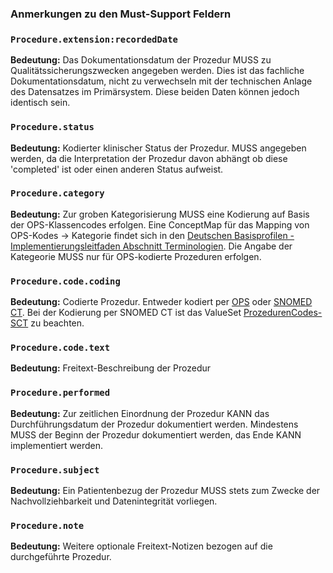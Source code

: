 ### Anmerkungen zu den Must-Support Feldern

### `Procedure.extension:recordedDate`

**Bedeutung:**
Das Dokumentationsdatum der Prozedur MUSS zu Qualitätssicherungszwecken angegeben werden. Dies ist das fachliche Dokumentationsdatum, nicht zu verwechseln mit der technischen Anlage des Datensatzes im Primärsystem. Diese beiden Daten können jedoch identisch sein.

### `Procedure.status`

**Bedeutung:**
Kodierter klinischer Status der Prozedur. MUSS angegeben werden, da die Interpretation der Prozedur davon abhängt ob diese 'completed' ist oder einen anderen Status aufweist.

### `Procedure.category`

**Bedeutung:**
Zur groben Kategorisierung MUSS eine Kodierung auf Basis der OPS-Klassencodes erfolgen. Eine ConceptMap für das Mapping von OPS-Kodes -> Kategorie findet sich in den [Deutschen Basisprofilen - Implementierungsleitfaden Abschnitt Terminologien](https://ig.fhir.de/basisprofile-de/stable/Terminologie-ConceptMaps.html). Die Angabe der Kategeorie MUSS nur für OPS-kodierte Prozeduren erfolgen.

### `Procedure.code.coding`

**Bedeutung:** Codierte Prozedur. Entweder kodiert per [OPS](https://www.dimdi.de/dynamic/de/klassifikationen/ops/) oder [SNOMED CT](http://www.snomed.org). Bei der Kodierung per SNOMED CT ist das ValueSet [ProzedurenCodes-SCT](https://simplifier.net/ISiK/ProzedurenCodes-SCT) zu beachten.

### `Procedure.code.text`

**Bedeutung:** Freitext-Beschreibung der Prozedur

### `Procedure.performed`

**Bedeutung:** Zur zeitlichen Einordnung der Prozedur KANN das Durchführungsdatum der Prozedur dokumentiert werden. Mindestens MUSS der Beginn der Prozedur dokumentiert werden, das Ende KANN implementiert werden.

### `Procedure.subject`

**Bedeutung:**  Ein Patientenbezug der Prozedur MUSS stets zum Zwecke der Nachvollziehbarkeit und Datenintegrität vorliegen.

### `Procedure.note`

**Bedeutung:**  Weitere optionale Freitext-Notizen bezogen auf die durchgeführte Prozedur.

